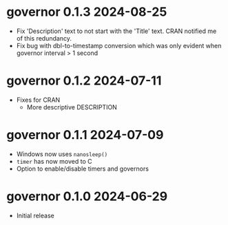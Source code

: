 # governor 0.1.3  2024-08-25

* Fix 'Description' text to not start with the 'Title' text. CRAN notified me
  of this redundancy.
* Fix bug with dbl-to-timestamp conversion which was
  only evident when governor interval > 1 second

# governor 0.1.2  2024-07-11

* Fixes for CRAN
    * More descriptive DESCRIPTION

# governor 0.1.1  2024-07-09

* Windows now uses `nanosleep()`
* `timer` has now moved to C
* Option to enable/disable timers and governors

# governor 0.1.0  2024-06-29

* Initial release
